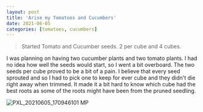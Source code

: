 ```yaml
---
layout: post
title: 'Arise my Tomatoes and Cucumbers'
date: 2021-06-05
categories: [tomatoes, cucumbers]
---
```


> Started Tomato and Cucumber seeds. 2 per cube and 4 cubes.

I was planning on having two cucumber plants and two tomato plants. I had no idea how well the seeds would start, so I went a bit overboard. The two seeds per cube proved to be a bit of a pain. I believe that every seed sprouted and so I had to pick one to keep for ever cube and they didn't die right away when trimmed. It made it a bit hard to know which cube had the best roots as some of the roots might have been from the pruned seedling.

![PXL_20210605_170946101 MP](https://user-images.githubusercontent.com/352979/128102902-fd6ef414-29bf-4e7c-bcf8-6ab333da4a21.jpg)
